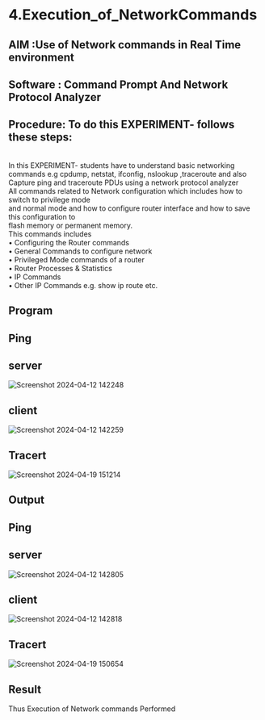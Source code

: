 # 4.Execution_of_NetworkCommands
## AIM :Use of Network commands in Real Time environment
## Software : Command Prompt And Network Protocol Analyzer
## Procedure: To do this EXPERIMENT- follows these steps:
<BR>
In this EXPERIMENT- students have to understand basic networking commands e.g cpdump, netstat, ifconfig, nslookup ,traceroute and also Capture ping and traceroute PDUs using a network protocol analyzer 
<BR>
All commands related to Network configuration which includes how to switch to privilege mode
<BR>
and normal mode and how to configure router interface and how to save this configuration to
<BR>
flash memory or permanent memory.
<BR>
This commands includes
<BR>
• Configuring the Router commands
<BR>
• General Commands to configure network
<BR>
• Privileged Mode commands of a router 
<BR>
• Router Processes & Statistics
<BR>
• IP Commands
<BR>
• Other IP Commands e.g. show ip route etc.
<BR>

## Program

## Ping
## server
![Screenshot 2024-04-12 142248](https://github.com/Haripriya132006/4.Execution_of_NetworkCommends/assets/144870747/257f7db7-67e3-4322-8fec-b351b56bf0da)

## client
![Screenshot 2024-04-12 142259](https://github.com/Haripriya132006/4.Execution_of_NetworkCommends/assets/144870747/fcd0ad23-c611-4a9d-809a-ae8de3dbd7a3)

## Tracert
![Screenshot 2024-04-19 151214](https://github.com/Haripriya132006/4.Execution_of_NetworkCommends/assets/144870747/9cb08fd7-bfd2-4a91-88b7-8011c47495ff)

## Output
## Ping
## server
![Screenshot 2024-04-12 142805](https://github.com/Haripriya132006/4.Execution_of_NetworkCommends/assets/144870747/3aa024fd-2348-44d5-9eb3-8550accc1c9e)

## client
![Screenshot 2024-04-12 142818](https://github.com/Haripriya132006/4.Execution_of_NetworkCommends/assets/144870747/083fec0a-1082-4194-a140-a4de537e8143)


## Tracert
![Screenshot 2024-04-19 150654](https://github.com/Haripriya132006/4.Execution_of_NetworkCommends/assets/144870747/6e5ecdbd-67a8-4856-8214-52e34a157edd)

## Result
Thus Execution of Network commands Performed 
